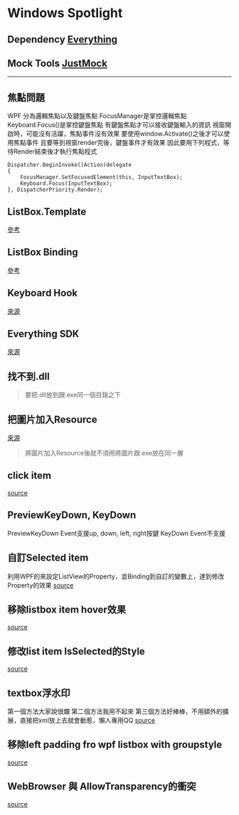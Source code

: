 # Windows Spotlight

## Dependency [Everything](https://www.voidtools.com/)

## Mock Tools [JustMock](http://www.telerik.com/justmock/free-mocking)

--------------------------------------------------

## 焦點問題
WPF 分為邏輯焦點以及鍵盤焦點
FocusManager是掌控邏輯焦點
Keyboard.Focus()是掌控鍵盤焦點
有鍵盤焦點才可以接收鍵盤輸入的資訊
視窗開啟時，可能沒有活躍，焦點事件沒有效果
要使用window.Activate()之後才可以使用焦點事件
且要等到視窗render完後，鍵盤事件才有效果
因此要用下列程式，等待Render結束後才執行焦點程式
```
Dispatcher.BeginInvoke((Action)delegate
{
    FocusManager.SetFocusedElement(this, InputTextBox);
    Keyboard.Focus(InputTextBox);
}, DispatcherPriority.Render);
```

## ListBox.Template
[參考](https://blogs.msdn.microsoft.com/ericsk/2013/04/18/windows-store-app-windows-phone-app-listview-listbox-2/)
## ListBox Binding
[參考](https://blogs.msdn.microsoft.com/ericsk/2013/04/18/windows-store-app-windows-phone-app-listview-listbox-2/)
## Keyboard Hook
[來源](http://www.dylansweb.com/2014/10/low-level-global-keyboard-hook-sink-in-c-net/)
## Everything SDK
[來源](http://www.voidtools.com/support/everything/sdk/)

## 找不到.dll
> 要把.dll放到跟.exe同一個目錄之下

## 把圖片加入Resource
[來源](http://stackoverflow.com/questions/10673957/load-image-from-folder-in-solution)
> 將圖片加入Resource後就不須用將圖片跟.exe放在同一層

## click item
[source](http://stackoverflow.com/questions/10207888/wpf-listview-detect-when-selected-item-is-clicked)

## PreviewKeyDown, KeyDown
PreviewKeyDown Event支援up, down, left, right按鍵
KeyDown Event不支援

## 自訂Selected item
利用WPF的<Setter>來設定ListView的Property，並Binding到自訂的變數上，達到修改Property的效果
[source](http://stackoverflow.com/questions/1069577/wpf-listview-programmatically-select-item)

## 移除listbox item hover效果
[source](http://stackoverflow.com/questions/15632493/wpf-listbox-turn-off-hover-effect)

## 修改list item IsSelected的Style
[source](http://stackoverflow.com/questions/28686752/changing-wpf-listbox-selecteditem-text-color-and-highlight-background-color-usin)

## textbox浮水印
第一個方法大家說很爛
第二個方法我用不起來
第三個方法好棒棒，不用額外的擴展，直接把xml放上去就會動惹，懶人專用QQ
[source](http://stackoverflow.com/questions/833943/watermark-hint-text-placeholder-textbox-in-wpf)

## 移除left padding fro wpf listbox with groupstyle
[source](http://stackoverflow.com/questions/12814283/remove-left-padding-for-a-wpf-listboxitem-with-groupstyle-defined-for-its-listbo)

## WebBrowser 與 AllowTransparency的衝突
[source](http://www.cnblogs.com/greed/p/5213235.html)